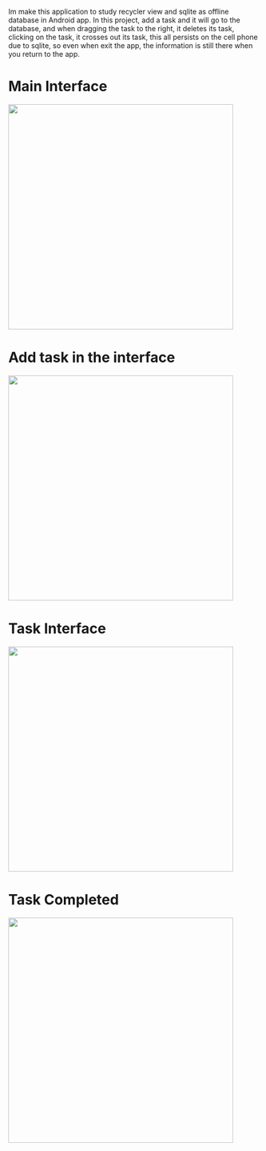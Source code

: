 Im make this application to study recycler view and sqlite as offline database in Android app.
In this project, add a task and it will go to the database, and when dragging the task to the right, it deletes its task, clicking on the task, it crosses out its task, this all persists on the cell phone due to sqlite, so even when exit the app, the information is still there when you return to the app.


<h1>Main Interface</h1>
<img src="https://github.com/EduardoBorges0/ToDo_List/assets/113848266/67dcd1b7-26ef-4f16-b758-305f1ed3e70f" height= 450em/>
<h1>Add task in the interface</h1>
<img src = "https://github.com/EduardoBorges0/ToDo_List/assets/113848266/f6e9862f-6c56-4d88-ae6c-9471cc3a8517" height= 450em/>
<h1>Task Interface</h1>
<img src = "https://github.com/EduardoBorges0/ToDo_List/assets/113848266/15658a00-b7e8-4d43-9d89-6b15d3393b51" height= 450em/>
<h1>Task Completed</h1>
<img src = "https://github.com/EduardoBorges0/ToDo_List/assets/113848266/a3e91b74-1c1a-4c97-b9c6-3f06af163618" height= 450em />


